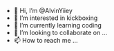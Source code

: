 - 👋 Hi, I’m @AlvinYiiey
- 👀 I’m interested in kickboxing
- 🌱 I’m currently learning coding
- 💞️ I’m looking to collaborate on ...
- 📫 How to reach me ...

<!---
AlvinYiiey/AlvinYiiey is a ✨ special ✨ repository because its `README.md` (this file) appears on your GitHub profile.
You can click the Preview link to take a look at your changes.
--->
